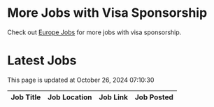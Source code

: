 # More Jobs with Visa Sponsorship

Check out [Europe Jobs](https://github.com/sureshparimi/europejobs#latest-jobs) for more jobs with visa sponsorship.

# Latest Jobs

This page is updated at October 26, 2024 07:10:30

| Job Title | Job Location | Job Link | Job Posted |
| --- | --- | --- | --- |
